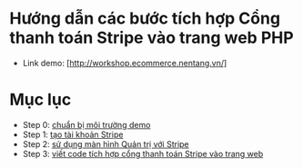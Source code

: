 # Hướng dẫn các bước tích hợp Cổng thanh toán Stripe vào trang web PHP
- Link demo: [http://workshop.ecommerce.nentang.vn/]

# Mục lục
- Step 0: [chuẩn bị môi trường demo](step-0.md)
- Step 1: [tạo tài khoản Stripe](step-1.md)
- Step 2: [sử dụng màn hình Quản trị với Stripe](step-2.md)
- Step 3: [viết code tích hợp cổng thanh toán Stripe vào trang web](step-3.md)
